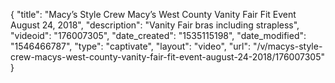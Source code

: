 {
    "title": "Macy’s Style Crew Macy’s West County Vanity Fair Fit Event August 24, 2018",
    "description": "Vanity Fair bras including strapless",
    "videoid": "176007305",
    "date_created": "1535115198",
    "date_modified": "1546466787",
    "type": "captivate",
    "layout": "video",
    "url": "\/v\/macys-style-crew-macys-west-county-vanity-fair-fit-event-august-24-2018\/176007305"
}